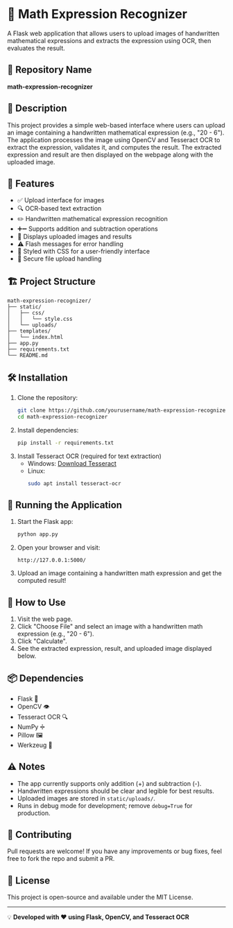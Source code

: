 # 🧮 Math Expression Recognizer

A Flask web application that allows users to upload images of handwritten mathematical expressions and extracts the expression using OCR, then evaluates the result. 

## 📂 Repository Name
**math-expression-recognizer**

## 📜 Description
This project provides a simple web-based interface where users can upload an image containing a handwritten mathematical expression (e.g., "20 - 6"). The application processes the image using OpenCV and Tesseract OCR to extract the expression, validates it, and computes the result. The extracted expression and result are then displayed on the webpage along with the uploaded image.

## 🚀 Features
- ✅ Upload interface for images
- 🔍 OCR-based text extraction
- ✏️ Handwritten mathematical expression recognition
- ➕➖ Supports addition and subtraction operations
- 📸 Displays uploaded images and results
- ⚠️ Flash messages for error handling
- 🎨 Styled with CSS for a user-friendly interface
- 🔐 Secure file upload handling

## 🏗️ Project Structure
```
math-expression-recognizer/
├── static/
│   ├── css/
│   │   └── style.css
│   └── uploads/
├── templates/
│   └── index.html
├── app.py
├── requirements.txt
└── README.md
```

## 🛠️ Installation
1. Clone the repository:
   ```bash
   git clone https://github.com/yourusername/math-expression-recognizer.git
   cd math-expression-recognizer
   ```
2. Install dependencies:
   ```bash
   pip install -r requirements.txt
   ```
3. Install Tesseract OCR (required for text extraction)
   - Windows: [Download Tesseract](https://github.com/UB-Mannheim/tesseract/wiki)
   - Linux:
     ```bash
     sudo apt install tesseract-ocr
     ```

## 🚀 Running the Application
1. Start the Flask app:
   ```bash
   python app.py
   ```
2. Open your browser and visit:
   ```
   http://127.0.0.1:5000/
   ```
3. Upload an image containing a handwritten math expression and get the computed result!

## 📝 How to Use
1. Visit the web page.
2. Click "Choose File" and select an image with a handwritten math expression (e.g., "20 - 6").
3. Click "Calculate".
4. See the extracted expression, result, and uploaded image displayed below.

## 📦 Dependencies
- Flask 🐍
- OpenCV 👁️
- Tesseract OCR 🔍
- NumPy ➗
- Pillow 🖼️
- Werkzeug 🔐

## ⚠️ Notes
- The app currently supports only addition (+) and subtraction (-).
- Handwritten expressions should be clear and legible for best results.
- Uploaded images are stored in `static/uploads/`.
- Runs in debug mode for development; remove `debug=True` for production.

## 🤝 Contributing
Pull requests are welcome! If you have any improvements or bug fixes, feel free to fork the repo and submit a PR.

## 📜 License
This project is open-source and available under the MIT License.

---
💡 **Developed with ❤️ using Flask, OpenCV, and Tesseract OCR**

